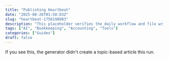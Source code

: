 ```yaml
---
title: "Publishing Heartbeat"
date: "2025-08-26T01:58:03Z"
slug: "heartbeat-1756198983"
description: "This placeholder verifies the daily workflow and file writes."
tags: ["AI", "Bookkeeping", "Accounting", "Tools"]
categories: ["Guides"]
draft: false
---
```


If you see this, the generator didn't create a topic-based article this run.
